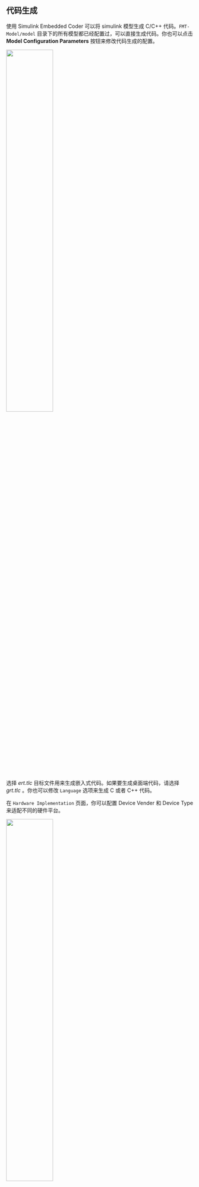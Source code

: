 
## 代码生成

使用 Simulink Embedded Coder 可以将 simulink 模型生成 C/C++ 代码。`FMT-Model/model` 目录下的所有模型都已经配置过，可以直接生成代码。你也可以点击 **Model Configuration Parameters** 按钮来修改代码生成的配置。

<img src="figures/model_settings.png" width="50%">

选择 *ert.tlc* 目标文件用来生成嵌入式代码。如果要生成桌面端代码，请选择 *grt.tlc* 。你也可以修改 `Language` 选项来生成 C 或者 C++ 代码。

在 `Hardware Implementation` 页面，你可以配置 Device Vender 和 Device Type 来适配不同的硬件平台。

<img src="figures/hardware_implementation.png" width="50%">

当模型配置完成后，你可以点击 **Build Model** 按钮来生成代码。`Location of Generated Source Code` 列出了生成代码的路径。

<img src="figures/codegen.png" width="50%">
